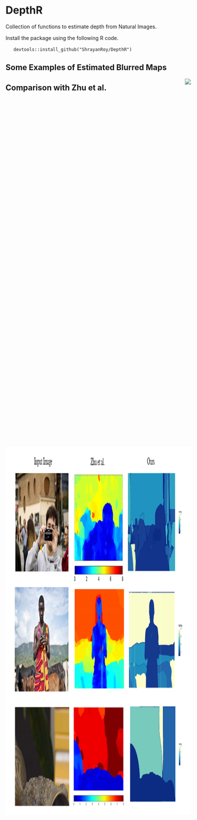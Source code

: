 
# DepthR

Collection of functions to estimate depth from Natural Images.

Install the package using the following R code.

```
   devtools::install_github("ShrayanRoy/DepthR")
```

## Some Examples of Estimated Blurred Maps

<img src="report/images/12.1.png" style="float:right; height:1000px;" />

## Comparison with Zhu et al.

<img src="presentation/pimg/real5.png" style="float:right; height:1000px;" />
